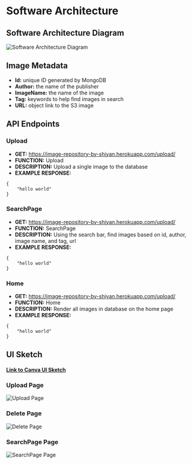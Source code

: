 # Software Architecture

## Software Architecture Diagram
![Software Architecture Diagram](https://github.com/shiyanboxer/Image-Repository/blob/main/Images/SoftwareArchitecture.jpg)

## Image Metadata
- **Id:** unique ID generated by MongoDB
- **Author:** the name of the publisher
- **ImageName:** the name of the image 
- **Tag:** keywords to help find images in search
- **URL:** object link to the S3 image

## API Endpoints 
### Upload

- **GET:** https://image-repository-by-shiyan.herokuapp.com/upload/
- **FUNCTION:** Upload
- **DESCRIPTION:** Upload a single image to the database
- **EXAMPLE RESPONSE:**
```
{
    "hello world"
}
```

### SearchPage 
- **GET:** https://image-repository-by-shiyan.herokuapp.com/upload/
- **FUNCTION:** SearchPage 
- **DESCRIPTION:** Using the search bar, find images based on id, author, image name, and tag, url
- **EXAMPLE RESPONSE:**
```
{
    "hello world"
}
```

### Home 
- **GET:** https://image-repository-by-shiyan.herokuapp.com/upload/
- **FUNCTION:** Home 
- **DESCRIPTION:** Render all images in database on the home page
- **EXAMPLE RESPONSE:**
```
{
    "hello world"
}
```

## UI Sketch
#### [Link to Canva UI Sketch](https://www.canva.com/design/DAESGml4OFA/LBsdoaznuoKjHrcryXtiRQ/view?website#2:search-2)

### Upload Page
![Upload Page](https://github.com/shiyanboxer/Image-Repository/blob/main/Images/2.png)

### Delete Page
![Delete Page](https://github.com/shiyanboxer/Image-Repository/blob/main/Images/3.png)

### SearchPage Page
![SearchPage Page](https://github.com/shiyanboxer/Image-Repository/blob/main/Images/4.png)
